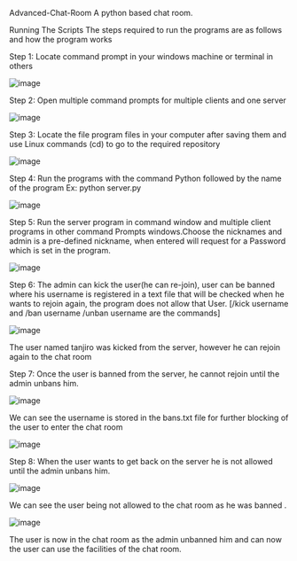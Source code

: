 Advanced-Chat-Room
A python based chat room.

Running The Scripts The steps required to run the programs are as follows and how the program works

Step 1: Locate command prompt in your windows machine or terminal in others

![image](https://github.com/user-attachments/assets/da30118f-4980-4d2f-851c-f5b6981b6a0a)



Step 2: Open multiple command prompts for multiple clients and one server

![image](https://github.com/user-attachments/assets/37f5ef6b-07c1-4a21-ae58-758fd70c8db4)


Step 3: Locate the file program files in your computer after saving them and use Linux commands (cd) to go to the required repository

![image](https://github.com/user-attachments/assets/e59fc5ee-e05b-42f2-8763-f1d319dfec89)


Step 4: Run the programs with the command Python followed by the name of the program Ex: python server.py

![image](https://github.com/user-attachments/assets/d6cf8cf8-335c-4178-998e-fbd7709946c1)


Step 5: Run the server program in command window and multiple client programs in other command Prompts windows.Choose the nicknames and admin is a pre-defined nickname, when entered will request for a Password which is set in the program.

![image](https://github.com/user-attachments/assets/a02660c8-7e6d-497a-8b73-939949f80555)


Step 6: The admin can kick the user(he can re-join), user can be banned where his username is registered in a text file that will be checked when he wants to rejoin again, the program does not allow that User. [/kick username and /ban username /unban username are the commands]

![image](https://github.com/user-attachments/assets/e870999e-9832-42c0-ae9f-5d3e8ce9eef6)


The user named tanjiro was kicked from the server, however he can rejoin again to the chat room

Step 7: Once the user is banned from the server, he cannot rejoin until the admin unbans him.

![image](https://github.com/user-attachments/assets/f1c663fe-3217-466b-a0fa-f6258fe1479f)


We can see the username is stored in the bans.txt file for further blocking of the user to enter the chat room

![image](https://github.com/user-attachments/assets/cea14cd3-c4b6-4788-89bc-b722d948f494)


Step 8: When the user wants to get back on the server he is not allowed until the admin unbans him.

![image](https://github.com/user-attachments/assets/25b1fd13-8769-487b-bed5-47ebb76fac80)


We can see the user being not allowed to the chat room as he was banned .

![image](https://github.com/user-attachments/assets/b402ce28-c28d-47fc-a09c-f8800e8b2c70)


The user is now in the chat room as the admin unbanned him and can now the user can use the facilities of the chat room.
